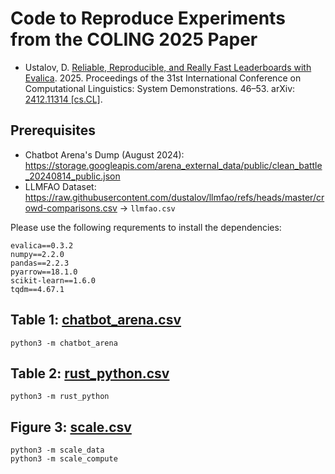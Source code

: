 # Code to Reproduce Experiments from the COLING 2025 Paper

- Ustalov, D. [Reliable, Reproducible, and Really Fast Leaderboards with Evalica](https://aclanthology.org/2025.coling-demos.6). 2025. Proceedings of the 31st International Conference on Computational Linguistics: System Demonstrations. 46&ndash;53. arXiv: [2412.11314 [cs.CL]](https://arxiv.org/abs/2412.11314).

## Prerequisites

- Chatbot Arena's Dump (August 2024): <https://storage.googleapis.com/arena_external_data/public/clean_battle_20240814_public.json>
- LLMFAO Dataset: <https://raw.githubusercontent.com/dustalov/llmfao/refs/heads/master/crowd-comparisons.csv> &rarr; `llmfao.csv`

Please use the following requrements to install the dependencies:

```
evalica==0.3.2
numpy==2.2.0
pandas==2.2.3
pyarrow==18.1.0
scikit-learn==1.6.0
tqdm==4.67.1
```

## Table 1: [chatbot_arena.csv](chatbot_arena.csv)

```shell
python3 -m chatbot_arena
```

## Table 2: [rust_python.csv](rust_python.csv)

```shell
python3 -m rust_python
```

## Figure 3: [scale.csv](scale.csv)

```shell
python3 -m scale_data
python3 -m scale_compute
```
